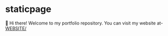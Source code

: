 ﻿# staticpage
👋 Hi there! Welcome to my portfolio repository. You can visit my website at-
 [WEBSITE/](https://www.dhanush.biz/)
